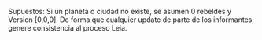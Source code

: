 Supuestos:
Si un planeta o ciudad no existe, se asumen 0 rebeldes y Version [0,0,0]. De forma que cualquier update de parte de los informantes, genere consistencia al proceso Leia.
